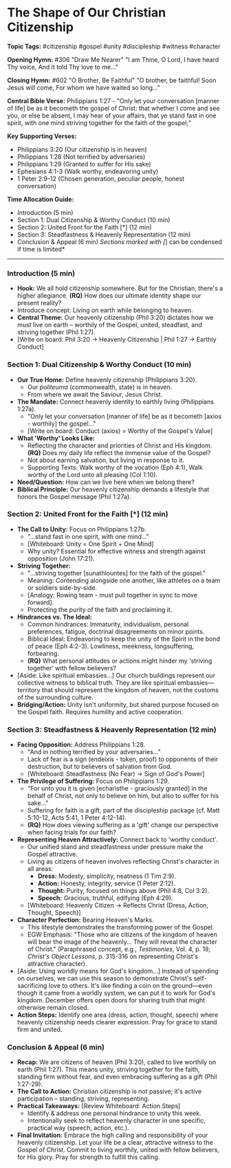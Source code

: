 # The Shape of Our Christian Citizenship

**Topic Tags:** #citizenship #gospel #unity #discipleship #witness #character

**Opening Hymn:** #306 "Draw Me Nearer"
"I am Thine, O Lord, I have heard Thy voice, And it told Thy love to me..."

**Closing Hymn:** #602 "O Brother, Be Faithful"
"O brother, be faithful! Soon Jesus will come, For whom we have waited so long..."

**Central Bible Verse:** Philippians 1:27 - "Only let your conversation [manner of life] be as it becometh the gospel of Christ: that whether I come and see you, or else be absent, I may hear of your affairs, that ye stand fast in one spirit, with one mind striving together for the faith of the gospel;"

**Key Supporting Verses:**
*   Philippians 3:20 (Our citizenship is in heaven)
*   Philippians 1:28 (Not terrified by adversaries)
*   Philippians 1:29 (Granted to suffer for His sake)
*   Ephesians 4:1-3 (Walk worthy, endeavoring unity)
*   1 Peter 2:9-12 (Chosen generation, peculiar people, honest conversation)

**Time Allocation Guide:**
*   Introduction (5 min)
*   Section 1: Dual Citizenship & Worthy Conduct (10 min)
*   Section 2: United Front for the Faith [*] (12 min)
*   Section 3: Steadfastness & Heavenly Representation (12 min)
*   Conclusion & Appeal (6 min)
*Sections marked with [*] can be condensed if time is limited*

---

### Introduction (5 min)

*   **Hook:** We all hold citizenship somewhere. But for the Christian, there's a higher allegiance. **(RQ)** How does our ultimate identity shape our present reality?
*   Introduce concept: Living on earth while belonging to heaven.
*   **Central Theme:** Our heavenly citizenship (Phil 3:20) dictates how we must live on earth – worthily of the Gospel, united, steadfast, and striving together (Phil 1:27).
*   [Write on board: Phil 3:20 -> Heavenly Citizenship | Phil 1:27 -> Earthly Conduct]

### Section 1: Dual Citizenship & Worthy Conduct (10 min)

*   **Our True Home:** Define heavenly citizenship (Philippians 3:20).
    *   Our *politeuma* (commonwealth, state) is in heaven.
    *   From where we await the Saviour, Jesus Christ.
*   **The Mandate:** Connect heavenly identity to earthly living (Philippians 1:27a).
    *   "Only let your conversation [manner of life] be as it becometh [axios - worthily] the gospel..."
    *   [Write on board: Conduct (axios) = Worthy of the Gospel's Value]
*   **What 'Worthy' Looks Like:**
    *   Reflecting the character and priorities of Christ and His kingdom. **(RQ)** Does my daily life reflect the immense value of the Gospel?
    *   Not about earning salvation, but living in response to it.
    *   Supporting Texts: Walk worthy of the vocation (Eph 4:1), Walk worthy of the Lord unto all pleasing (Col 1:10).
*   **Need/Question:** How can we live here when we belong there?
*   **Biblical Principle:** Our heavenly citizenship demands a lifestyle that honors the Gospel message (Phil 1:27a).

### Section 2: United Front for the Faith [*] (12 min)

*   **The Call to Unity:** Focus on Philippians 1:27b.
    *   "...stand fast in one spirit, with one mind..."
    *   [Whiteboard: Unity = One Spirit + One Mind]
    *   Why unity? Essential for effective witness and strength against opposition (John 17:21).
*   **Striving Together:**
    *   "...striving together [sunathlountes] for the faith of the gospel."
    *   Meaning: Contending alongside one another, like athletes on a team or soldiers side-by-side.
    *   [Analogy: Rowing team - must pull together in sync to move forward].
    *   Protecting the purity of the faith and proclaiming it.
*   **Hindrances vs. The Ideal:**
    *   Common hindrances: Immaturity, individualism, personal preferences, fatigue, doctrinal disagreements on minor points.
    *   Biblical Ideal: Endeavoring to keep the unity of the Spirit in the bond of peace (Eph 4:2-3). Lowliness, meekness, longsuffering, forbearing.
    *   **(RQ)** What personal attitudes or actions might hinder my 'striving together' with fellow believers?
*   [Aside: Like spiritual embassies...] Our church buildings represent our collective witness to biblical truth. They are like spiritual embassies—territory that should represent the kingdom of heaven, not the customs of the surrounding culture.
*   **Bridging/Action:** Unity isn't uniformity, but shared purpose focused on the Gospel faith. Requires humility and active cooperation.

### Section 3: Steadfastness & Heavenly Representation (12 min)

*   **Facing Opposition:** Address Philippians 1:28.
    *   "And in nothing terrified by your adversaries..."
    *   Lack of fear is a sign (endeixis - token, proof) to opponents of their destruction, but to believers of salvation from God.
    *   [Whiteboard: Steadfastness (No Fear) -> Sign of God's Power]
*   **The Privilege of Suffering:** Focus on Philippians 1:29.
    *   "For unto you it is given [echaristhe - graciously granted] in the behalf of Christ, not only to believe on him, but also to suffer for his sake..."
    *   Suffering for faith is a gift, part of the discipleship package (cf. Matt 5:10-12, Acts 5:41, 1 Peter 4:12-14).
    *   **(RQ)** How does viewing suffering as a 'gift' change our perspective when facing trials for our faith?
*   **Representing Heaven Attractively:** Connect back to 'worthy conduct'.
    *   Our unified stand and steadfastness under pressure make the Gospel attractive.
    *   Living as citizens of heaven involves reflecting Christ's character in all areas:
        *   **Dress:** Modesty, simplicity, neatness (1 Tim 2:9).
        *   **Action:** Honesty, integrity, service (1 Peter 2:12).
        *   **Thought:** Purity, focused on things above (Phil 4:8, Col 3:2).
        *   **Speech:** Gracious, truthful, edifying (Eph 4:29).
    *   [Whiteboard: Heavenly Citizen -> Reflects Christ (Dress, Action, Thought, Speech)]
*   **Character Perfection:** Bearing Heaven's Marks.
    *   This lifestyle demonstrates the transforming power of the Gospel.
    *   EGW Emphasis: "Those who are citizens of the kingdom of heaven will bear the image of the heavenly... They will reveal the character of Christ." (Paraphrased concept, e.g., *Testimonies*, Vol. 4, p. 18; *Christ's Object Lessons*, p. 315-316 on representing Christ's attractive character).
*   [Aside: Using worldly means for God's kingdom...] Instead of spending on ourselves, we can use this season to demonstrate Christ's self-sacrificing love to others. It's like finding a coin on the ground—even though it came from a worldly system, we can put it to work for God's kingdom. December offers open doors for sharing truth that might otherwise remain closed.
*   **Action Steps:** Identify one area (dress, action, thought, speech) where heavenly citizenship needs clearer expression. Pray for grace to stand firm and united.

### Conclusion & Appeal (6 min)

*   **Recap:** We are citizens of heaven (Phil 3:20), called to live worthily on earth (Phil 1:27). This means unity, striving together for the faith, standing firm without fear, and even embracing suffering as a gift (Phil 1:27-29).
*   **The Call to Action:** Christian citizenship is not passive; it's active participation – standing, striving, representing.
*   **Practical Takeaways:** [Review Whiteboard: Action Steps]
    *   Identify & address one personal hindrance to unity this week.
    *   Intentionally seek to reflect heavenly character in one specific, practical way (speech, action, etc.).
*   **Final Invitation:** Embrace the high calling and responsibility of your heavenly citizenship. Let your life be a clear, attractive witness to the Gospel of Christ. Commit to living worthily, united with fellow believers, for His glory. Pray for strength to fulfill this calling.